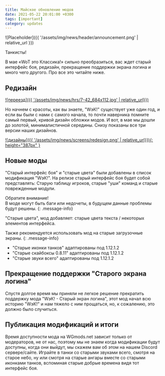 ```yaml
---
title: Майское обновление модов
date: 2021-05-22 20:01:00 +0300
tags: [important]
category: updates
---
```

<p style="display: none">Май - месяц воспоминаний, не так ли? Так почему бы не вспомнить старые добрые танки с "WэК!"?</p>

![Placeholder]({{ '/assets/img/news/header/announcement.png' | relative_url }})

Танкисты!

В мае «WoT это Классика!» сильно преобразиться, вас ждет старый интерфейс боя, редизайн, прекращение поддержки экрана логина и много чего другого. Про все это читайте ниже.

## Редизайн

[![переезд]({{ '/assets/img/news/hrs/7-42_684x112.jpg' | relative_url}})](/assets/img/hrs/7-42_684x112.jpg)

Но начнем с красоты, как вы знаете, "WэК!" существует уже один год, и если вы были с нами с самого начала, то почти наверника помните самый первый, кривой дизайн обложки модов. И вот, в мае мы дошли до золотой, минималистичной середины. Снизу показаны все три версии наших дизайнов.

[![дизайны]({{ '/assets/img/news/screens/redesign.png' | relative_url}}){: height="387px" }](/assets/img/news/screens/redesign.png)

## Новые моды

"Старый интерфейс боя" и "старые цвета" были добавлены в список модификация "WэК!". На релизе старый интерфейс боя будет собой представлять: Старую таблицу игроков, старые "уши" команд и старые поврежденные модули.

Обратите внимание!  
В моде могут быть баги или недочеты, в будущем данные проблемы будут решены.
{: .message-info}

"Старые цвета", мод добавляет: старые цвета текста / некоторых элементов интерфейса.

Также рекомендуется использовать мод на старые загрузочные экраны.
{: .message-info}

- "Старые иконки танков" адаптированы под 1.12.1.2
- "Старые скайбоксы 0.8.11" адаптированы под 1.12.1.2
- "Старые звуки всего" адаптированы под 1.12.1.2

## Прекращение поддержки "Старого экрана логина"

Спустя долгое время мы приняли не легкое решение прекратить поддержку мода "WэК! - Старый экран логина", этот мод начал всю историю "WэК!" и нам тяжело с ним прощаться, но, к сожалению, это должно было случиться.

## Публикация модификаций и итоги

Время доступности мода на WGmods.net зависит только от модераторов, не от нас, поэтому мы не знаем когда модификации будут доступны, когда они выйдут, мы скажем вам об этом на нашем Discord сервере/сайте.
Играйте в танки со старыми звуками всего, смотря на старое небо, ну или смотря на старые ангары вместе со старыми иконками танков, вспоминая старые добрые времена видя тот интерфейс боя.